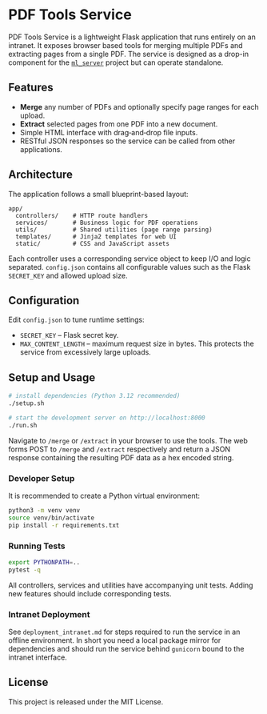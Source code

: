 # PDF Tools Service

PDF Tools Service is a lightweight Flask application that runs entirely on an
intranet. It exposes browser based tools for merging multiple PDFs and
extracting pages from a single PDF. The service is designed as a drop-in
component for the [`ml_server`](https://github.com/kvmani/ml_server) project but
can operate standalone.

## Features

- **Merge** any number of PDFs and optionally specify page ranges for each
  upload.
- **Extract** selected pages from one PDF into a new document.
- Simple HTML interface with drag‑and‑drop file inputs.
- RESTful JSON responses so the service can be called from other
  applications.

## Architecture

The application follows a small blueprint-based layout:

```
app/
  controllers/    # HTTP route handlers
  services/       # Business logic for PDF operations
  utils/          # Shared utilities (page range parsing)
  templates/      # Jinja2 templates for web UI
  static/         # CSS and JavaScript assets
```

Each controller uses a corresponding service object to keep I/O and logic
separated. `config.json` contains all configurable values such as the Flask
`SECRET_KEY` and allowed upload size.

## Configuration

Edit `config.json` to tune runtime settings:

- `SECRET_KEY` – Flask secret key.
- `MAX_CONTENT_LENGTH` – maximum request size in bytes. This protects the
  service from excessively large uploads.

## Setup and Usage

```bash
# install dependencies (Python 3.12 recommended)
./setup.sh

# start the development server on http://localhost:8000
./run.sh
```

Navigate to `/merge` or `/extract` in your browser to use the tools. The web
forms POST to `/merge` and `/extract` respectively and return a JSON response
containing the resulting PDF data as a hex encoded string.

### Developer Setup

It is recommended to create a Python virtual environment:

```bash
python3 -m venv venv
source venv/bin/activate
pip install -r requirements.txt
```

### Running Tests

```bash
export PYTHONPATH=..
pytest -q
```

All controllers, services and utilities have accompanying unit tests. Adding new
features should include corresponding tests.

### Intranet Deployment

See `deployment_intranet.md` for steps required to run the service in an offline
environment. In short you need a local package mirror for dependencies and
should run the service behind `gunicorn` bound to the intranet interface.

## License

This project is released under the MIT License.
